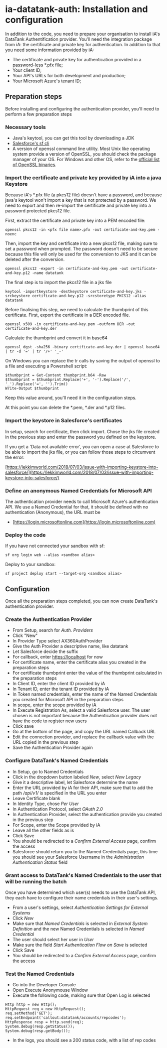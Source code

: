 # ia-datatank-auth: Installation and configuration

In addition to the code, you need to prepare your organisation to install iA's DataTank Authentification provider.
You'll need the integration package from iA: the certificate and private key for authentication. In addition to that
you need some information provided by iA:
 * The certificate and private key for authentication provided in a password-less *.pfx file;
 * Your client ID;
 * Your API's URLs for both development and production;
 * Your Microsoft Azure's tenant ID;

## Preparation steps

Before installing and configuring the authentication provider, you'll need to perform a few preparation steps

### Necessary tools
 * Java's keytool, you can get this tool by downloading a JDK
 * [Salesforce's sf cli](https://developer.salesforce.com/docs/atlas.en-us.sfdx_setup.meta/sfdx_setup/sfdx_setup_install_cli.htm)
 * A version of openssl command line utility. Most Unix like operating system provide a version of OpenSSL, you should
check the package manager of your OS. For Windows and other OS, refer to the
[official list of OpenSSL binaries](https://github.com/openssl/openssl/wiki/Binaries).


### Import the certificate and private key provided by iA into a java Keystore

Because iA's *.pfx file (a pkcs12 file) doesn't have a password, and because java's keytool won't import a key that is
not protected by a password. We need to export and then re-import the certificate and private key into a password
protected pkcs12 file.

First, extract the certificate and private key into a PEM encoded file:

`openssl pkcs12 -in <pfx file name>.pfx -out certificate-and-key.pem -noenc`

Then, import the key and certificate into a new pkcs12 file, making sure to set a password when prompted. The password
doesn't need to be secure because this file will only be used for the conversion to JKS and it can be deleted after
the conversion.

`openssl pkcs12 -export -in certificate-and-key.pem -out certificate-and-key.p12 -name datatank`

The final step is to import the pkcs12 file in a jks file

`keytool -importkeystore -destkeystore certificate-and-key.jks -srckeystore certificate-and-key.p12 -srcstoretype PKCS12 -alias datatank`

Before finalising this step, we need to calculate the thumbprint of this certificate. First, export the certificate in
a DER encoded file.

`openssl x509 -in certificate-and-key.pem -outform DER -out certificate-and-key.der`

Calculate the thumbprint and convert it in base64

`openssl dgst -sha256 -binary certificate-and-key.der | openssl base64 | tr -d '=' | tr '/+' '_-'`

On Windows you can replace the tr calls by saving the output of openssl to a file and executing a Powershell script:

```
$thumbprint = Get-Content thumbprint.b64 -Raw
$thumbprint = $thumbprint.Replace('+', '-').Replace('/', '_').Replace('=', '').Trim()
Write-Output $thumbprint
```

Keep this value around, you'll need it in the configuration steps.

At this point you can delete the *.pem, *.der and *.p12 files.

### Import the keystore in Salesforce's certificates

In setup, search for certificate, then click import. Chose the jks file created in the previous step and enter the password
you defined on the keystore.

If you get a 'Data not available error', you can open a case at Salesforce to be able to import the jks file, or you can
follow those steps to circumvent the error:

[https://lekkimworld.com/2018/07/03/issue-with-importing-keystore-into-salesforce/](https://lekkimworld.com/2018/07/03/issue-with-importing-keystore-into-salesforce/)

### Define an anonymous Named Credentials for Microsoft API

The authentication provider needs to call Microsoft Azure's authentication API. We use a Named Credential for that, it should
be defined with no authentication (Anonymous), the URL must be

 * [https://login.microsoftonline.com](https://login.microsoftonline.com)

### Deploy the code

If you have not connected your sandbox with sf:

`sf org login web --alias <sandbox alias>`

Deploy to your sandbox:

`sf project deploy start --target-org <sandbox alias>`

## Configuration

Once all the preparation steps completed, you can now create DataTank's authentication provider.

### Create the Authentication Provider

 * From Setup, search for _Auth. Providers_
 * Click "New"
 * In Provider Type select AX360AuthProvider
 * Give the Auth Provider a descriptive name, like datatank
 * Let Salesforce decide the suffix
 * For callback, enter [https://localhost](https://localhost) for now
 * For certificate name, enter the certificate alias you created in the preparation steps
 * For certificate thumbprint enter the value of the thumbprint calculated in the preparation steps
 * In Client ID, enter the client ID provided by iA
 * In Tenant ID, enter the tenant ID provided by iA
 * In Token named credentials, enter the name of the Named Credentials you created for Microsoft API in the preparation steps
 * In scope, enter the scope provided by iA
 * In Execute Registration As, select a valid Salesforce user. The user chosen is not important because the Authentication
provider does not have the code to register new users
 * Click save
 * Go at the bottom of the page, and copy the URL named Callback URL
 * Edit the connection provider, and replace the callback value with the URL copied in the previous step
 * Save the Authentication Provider again

### Configure DataTank's Named Credentials

 * In Setup, go to Named Credentials
 * Click in the dropdown button labeled _New_, select _New Legacy_
 * Give it a descriptive label, let Salesforce determine the name
 * Enter the URL provided by iA for their API, make sure that to add the path _/api/v1/_ is specified in the URL you enter
 * Leave Certificate blank
 * In Identity Type, chose _Per User_
 * In Authentication Protocol, select _OAuth 2.0_
 * In Authentication Provider, select the authentication provide you created in the previous step
 * For Scope, enter the Scope provided by iA
 * Leave all the other fields as is
 * Click Save
 * You should be redirected to a _Confirm External Access_ page, confirm the access
 * Salesforce should return you to the Named Credentials page, this time you should see your Salesforce Username in the
_Administration Authentication Status_ field

### Grant access to DataTank's Named Credentials to the user that will be running the batch

Once you have determined which user(s) needs to use the DataTank API, they each have to configure their name credentials
in their user's settings.

 * From a user's settings, select _Authentication Settings for External Systems_
 * Click _New_
 * Make sure that _Named Credentials_ is selected in _External System Definition_ and the new Named Credentials is
selected in _Named Credential_
 * The user should select her user in _User_
 * Make sure the field _Start Authentication Flow on Save_ is selected
 * Click Save
 * You should be redirected to a _Confirm External Access_ page, confirm the access

### Test the Named Credentials

 * Go into the Developer Console
 * Open Execute Anonymouse Window
 * Execute the following code, making sure that Open Log is selected
```
Http http = new Http();
HttpRequest req = new HttpRequest();
req.setMethod('GET');
req.setEndpoint('callout:datatank/accounts/repcodes');
HttpResponse resp = http.send(req);
System.debug(resp.getStatus());
System.debug(resp.getBody());
```
 * In the logs, you should see a 200 status code, with a list of rep codes
